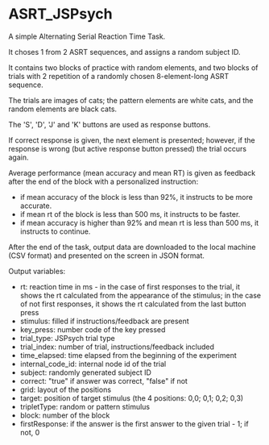 # ASRT_JSPsych
 A simple Alternating Serial Reaction Time Task.
 
It choses 1 from 2 ASRT sequences, and assigns a random subject ID.

It contains two blocks of practice with random elements, and two blocks of trials with 2 repetition of a randomly chosen 8-element-long ASRT sequence.

The trials are images of cats; the pattern elements are white cats, and the random elements are black cats.

The 'S', 'D', 'J' and 'K' buttons are used as response buttons.

If correct response is given, the next element is presented; however, if the response is wrong (but active response button pressed) the trial occurs again.

Average performance (mean accuracy and mean RT) is given as feedback after the end of the block with a personalized instruction:

- if mean accuracy of the block is less than 92%, it instructs to be more accurate.
- if mean rt of the block is less than 500 ms, it instructs to be faster.
- if mean accuracy is higher than 92% and mean rt is less than 500 ms, it instructs to continue.

After the end of the task, output data are downloaded to the local machine (CSV format) and presented on the screen in JSON format.

Output variables:
- rt: reaction time in ms - in the case of first responses to the trial, it shows the rt calculated from the appearance of the stimulus; in the case of not first responses, it shows the rt calculated from the last button press
- stimulus: filled if instructions/feedback are present
- key_press: number code of the key pressed
- trial_type: JSPsych trial type
- trial_index: number of trial, instructions/feedback included
- time_elapsed: time elapsed from the beginning of the experiment
- internal_code_id: internal node id of the trial
- subject: randomly generated subject ID
- correct: "true" if answer was correct, "false" if not
- grid: layout of the positions
- target: position of target stimulus (the 4 positions: 0,0; 0,1; 0,2; 0,3)
- tripletType: random or pattern stimulus
- block: number of the block
- firstResponse: if the answer is the first answer to the given trial - 1; if not, 0
